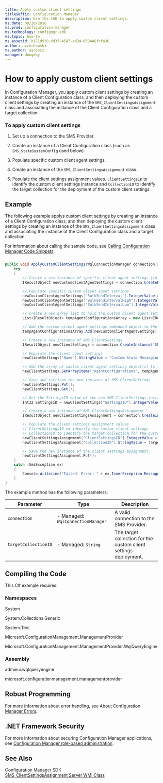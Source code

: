 ```yaml
---
title: Apply custom client settings
titleSuffix: Configuration Manager
description: Use the SDK to apply custom client settings.
ms.date: 09/20/2016
ms.prod: configuration-manager
ms.technology: configmgr-sdk
ms.topic: how-to
ms.assetid: b171d930-dd3f-4587-ad24-058448fcfa30
author: aczechowski
ms.author: aaroncz
manager: dougeby
---
```


# How to apply custom client settings

In Configuration Manager, you apply custom client settings by creating an instance of a Client Configuration class, and then deploying the custom client settings by creating an instance of the `SMS_ClientSettingsAssignment` class and associating the instance of the Client Configuration class and a target collection.  

### To apply custom client settings

1.  Set up a connection to the SMS Provider.  

2.  Create an instance of a Client Configuration class (such as `SMS_StateSystemConfig` used below).  

3.  Populate specific custom client agent settings.  

4.  Create an instance of the `SMS_ClientSettingsAssignment` class.  

5.  Populate the client settings assignment values. `ClientSettingsID` to identify the custom client settings instance and `CollectionID` to identify the target collection for the deployment of the custom client settings.  

## Example

The following example applys custom client settings by creating an instance of a Client Configuration class, and then deploying the custom client settings by creating an instance of the `SMS_ClientSettingsAssignment` class and associating the instance of the Client Configuration class and a target collection.  

 For information about calling the sample code, see [Calling Configuration Manager Code Snippets](../../../../develop/core/understand/calling-code-snippets.md).  

```c#  

public void ApplyCustomClientSettings(WqlConnectionManager connection,string targetCollectionID){
    try
    {
        // Create a new instance of specific client agent settings (in this case State Messaging)
        IResultObject newCustomClientAgentSettings = connection.CreateEmbeddedObjectInstance("SMS_StateSystemConfig");

        // Populate specific custom client agent settings
        newCustomClientAgentSettings["BulkSendInterval"].IntegerValue = 120;
        newCustomClientAgentSettings["BulkSendIntervalHigh"].IntegerValue = 5;
        newCustomClientAgentSettings["BulkSendIntervalLow"].IntegerValue = 30;

        // Create a new array list to hold the custom client agent settings object(s)
        List<IResultObject> tempAgentConfigurationsArray = new List<IResultObject>();

        // Add the custom client agent settings embedded object to the local array list
        tempAgentConfigurationsArray.Add(newCustomClientAgentSettings);

        // Create a new instance of SMS_ClientSettings
        IResultObject newClientSettings = connection.CreateInstance("SMS_ClientSettings");

        // Populate the client agent settings
        newClientSettings["Name"].StringValue = "Custom State Messaging Configuration";

        // Add the array of custom client agent settinsg object(s) to the AgentConfigurations property
        newClientSettings.SetArrayItems("AgentConfigurations", tempAgentConfigurationsArray);

        // Save and retrieve the new instance of SMS_ClientSettings
        newClientSettings.Put();
        newClientSettings.Get();

        // Get the SettingsID value of the new SMS_ClientSettings instance
        Int32 SettingsID = newClientSettings["SettingsID"].IntegerValue;

        // Create a new instance of SMS_ClientSettingsAssignment
        IResultObject newClientSettingsAssignment = connection.CreateInstance("SMS_ClientSettingsAssignment");

        // Populate the client settings assignment values
        // ClientSettingsID to identify the custom client settings
        // CollectionID to identify the target collection for the custom client settings
        newClientSettingsAssignment["ClientSettingsID"].IntegerValue = SettingsID;
        newClientSettingsAssignment["CollectionID"].StringValue = targetCollectionID;

        // Save the new instance of the client settings assignment.
        newClientSettingsAssignment.Put();
    }
    catch (SmsException ex)
    {
        Console.WriteLine("Failed. Error: " + ex.InnerException.Message);
    }
}
```  

 The example method has the following parameters:  

| Parameter | Type | Description |
| --------- | ---- | ----------- |
|`connection`|-   Managed: `WqlConnectionManager`|A valid connection to the SMS Provider.|  
|`targetCollectionID`|-   Managed: `String`|The target collection for the custom client settings deployment.|  

## Compiling the Code  
 This C# example requires:  

### Namespaces  
 System  

 System.Collections.Generic  

 System.Text  

 Microsoft.ConfigurationManagement.ManagementProvider  

 Microsoft.ConfigurationManagement.ManagementProvider.WqlQueryEngine  

### Assembly  
 adminui.wqlqueryengine  

 microsoft.configurationmanagement.managementprovider  

## Robust Programming  
 For more information about error handling, see [About Configuration Manager Errors](../../../../develop/core/understand/about-configuration-manager-errors.md).  

## .NET Framework Security  
 For more information about securing Configuration Manager applications, see [Configuration Manager role-based administration](../../../../develop/core/servers/configure/role-based-administration.md).  

## See Also  
 [Configuration Manager SDK](../../../../develop/core/misc/system-center-configuration-manager-sdk.md)   
 [SMS_ClientSettingsAssignment Server WMI Class](../../../../develop/reference/core/clients/config/sms_clientsettingsassignment-server-wmi-class.md)
